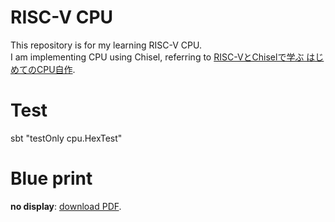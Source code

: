 # RISC-V CPU
This repository is for my learning RISC-V CPU.  
I am implementing CPU using Chisel, referring to [RISC-VとChiselで学ぶ はじめてのCPU自作](https://www.amazon.co.jp/RISC-V%E3%81%A8Chisel%E3%81%A7%E5%AD%A6%E3%81%B6-%E3%81%AF%E3%81%98%E3%82%81%E3%81%A6%E3%81%AECPU%E8%87%AA%E4%BD%9C-%E2%80%95%E2%80%95%E3%82%AA%E3%83%BC%E3%83%97%E3%83%B3%E3%82%BD%E3%83%BC%E3%82%B9%E5%91%BD%E4%BB%A4%E3%82%BB%E3%83%83%E3%83%88%E3%81%AB%E3%82%88%E3%82%8B%E3%82%AB%E3%82%B9%E3%82%BF%E3%83%A0CPU%E5%AE%9F%E8%A3%85%E3%81%B8%E3%81%AE%E7%AC%AC%E4%B8%80%E6%AD%A9-%E2%BB%84%E2%BC%AD-%E6%82%A0%E5%A4%AA%E6%9C%97-ebook/dp/B09CT1T9HT).  

# Test
sbt "testOnly cpu.HexTest"

# Blue print
<object data="https://docs.google.com/document/d/1CQvRGIKmbReRsouicq_R9BqWo9fp8gGSY-xdJbbxCNE/export?format=pdf" type="application/pdf" width="100%" height="100%">
   <p><b>no display</b>: <a href="https://docs.google.com/document/d/1CQvRGIKmbReRsouicq_R9BqWo9fp8gGSY-xdJbbxCNE/export?format=pdf">download PDF</a>.</p>
</object>
